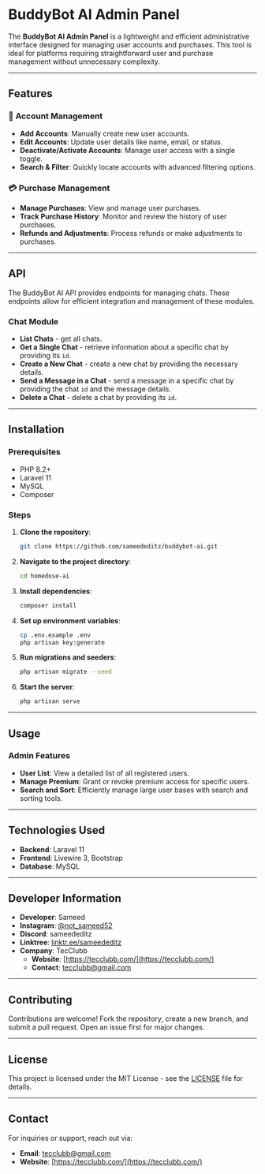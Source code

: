 # BuddyBot AI Admin Panel

The **BuddyBot AI Admin Panel** is a lightweight and efficient administrative interface designed for managing user accounts and purchases. This tool is ideal for platforms requiring straightforward user and purchase management without unnecessary complexity.

---

## Features

### 👥 **Account Management**
- **Add Accounts**: Manually create new user accounts.
- **Edit Accounts**: Update user details like name, email, or status.
- **Deactivate/Activate Accounts**: Manage user access with a single toggle.
- **Search & Filter**: Quickly locate accounts with advanced filtering options.

### 💳 **Purchase Management**
- **Manage Purchases**: View and manage user purchases.
- **Track Purchase History**: Monitor and review the history of user purchases.
- **Refunds and Adjustments**: Process refunds or make adjustments to purchases.

---

## API

The BuddyBot AI API provides endpoints for managing chats. These endpoints allow for efficient integration and management of these modules.

### **Chat Module**

- **List Chats** \- get all chats.
- **Get a Single Chat** \- retrieve information about a specific chat by providing its `id`.
- **Create a New Chat** \- create a new chat by providing the necessary details.
- **Send a Message in a Chat** \- send a message in a specific chat by providing the chat `id` and the message details.
- **Delete a Chat** \- delete a chat by providing its `id`.

---

## Installation

### Prerequisites
- PHP 8.2+
- Laravel 11
- MySQL
- Composer

### Steps
1. **Clone the repository**:
    ```bash
    git clone https://github.com/sameededitz/buddybot-ai.git
    ```
2. **Navigate to the project directory**:
    ```bash
    cd homedose-ai
    ```
3. **Install dependencies**:
    ```bash
    composer install
    ```
4. **Set up environment variables**:
    ```bash
    cp .env.example .env
    php artisan key:generate
    ```
5. **Run migrations and seeders**:
    ```bash
    php artisan migrate --seed
    ```
6. **Start the server**:
    ```bash
    php artisan serve
    ```

---

## Usage

### Admin Features
- **User List**: View a detailed list of all registered users.
- **Manage Premium**: Grant or revoke premium access for specific users.
- **Search and Sort**: Efficiently manage large user bases with search and sorting tools.

---

## Technologies Used
- **Backend**: Laravel 11
- **Frontend**: Livewire 3, Bootstrap
- **Database**: MySQL

---

## Developer Information
- **Developer**: Sameed
- **Instagram**: [@not_sameed52](https://www.instagram.com/not_sameed52/)
- **Discord**: sameededitz
- **Linktree**: [linktr.ee/sameededitz](https://linktr.ee/sameededitz)
- **Company**: TecClubb
  - **Website**: [https://tecclubb.com/](https://tecclubb.com/)
  - **Contact**: tecclubb@gmail.com

---

## Contributing
Contributions are welcome! Fork the repository, create a new branch, and submit a pull request. Open an issue first for major changes.

---

## License
This project is licensed under the MIT License - see the [LICENSE](LICENSE) file for details.

---

## Contact
For inquiries or support, reach out via:
- **Email**: tecclubb@gmail.com
- **Website**: [https://tecclubb.com/](https://tecclubb.com/)

